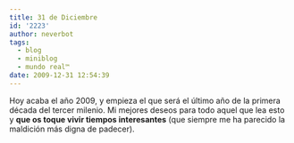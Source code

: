 ```yaml
---
title: 31 de Diciembre
id: '2223'
author: neverbot
tags:
  - blog
  - miniblog
  - mundo real™
date: 2009-12-31 12:54:39
---
```


Hoy acaba el año 2009, y empieza el que será el último año de la primera década del tercer milenio. Mi mejores deseos para todo aquel que lea esto y **que os toque vivir tiempos interesantes** (que siempre me ha parecido la maldición más digna de padecer).
